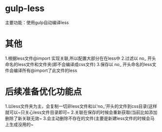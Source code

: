 # gulp-less
主要功能：使用gulp自动编译less

# 其他
1.根据less文件@import 实现关联,所以配置大部分在在less中
2.过滤以 no_ 开头命名的less文件和文件夹(即不会编译成css文件)
3.保存以 no_ 开头命名的less文件会编译所有@import了此文件的less

# 后续准备优化功能点
1.以less文件夹为主，会复制一切非less文件和以'no_'开头的文件到css目录(这样就可以~只关心less文件目录即可~
2.关联在保存的时候会重新获取(当前比如添加删除了新关联无效~
3.会主动删除不存在的文件(主要是新建less文件的时候会马上生成没用的~
